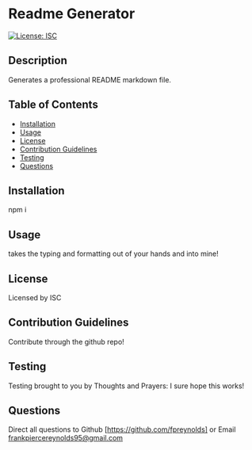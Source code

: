 # Readme Generator
[![License: ISC](https://img.shields.io/badge/License-ISC-blue.svg)](https://opensource.org/licenses/ISC)

## Description
Generates a professional README markdown file.

## Table of Contents
- [Installation](#installation)
- [Usage](#usage)
- [License](#license)
- [Contribution Guidelines](#contribution-guidelines)
- [Testing](#testing)
- [Questions](#questions)

## Installation
npm i

## Usage
takes the typing and formatting out of your hands and into mine!

## License
Licensed by ISC

## Contribution Guidelines
Contribute through the github repo!

## Testing
Testing brought to you by Thoughts and Prayers: I sure hope this works!

## Questions
Direct all questions to Github [https://github.com/fpreynolds] or Email frankpiercereynolds95@gmail.com
